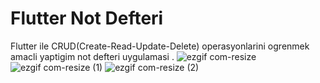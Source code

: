 # Flutter Not Defteri
Flutter ile CRUD(Create-Read-Update-Delete) operasyonlarini ogrenmek amacli yaptigim not defteri uygulamasi .
![ezgif com-resize](https://user-images.githubusercontent.com/47231687/90453907-7eae0100-e0fa-11ea-8b77-d4a0fd03fe1f.gif)
![ezgif com-resize (1)](https://user-images.githubusercontent.com/47231687/90453987-b321bd00-e0fa-11ea-8141-98671c7fb1c0.gif)
![ezgif com-resize (2)](https://user-images.githubusercontent.com/47231687/90454100-f0864a80-e0fa-11ea-95f1-7226fdfbbfbc.gif)

